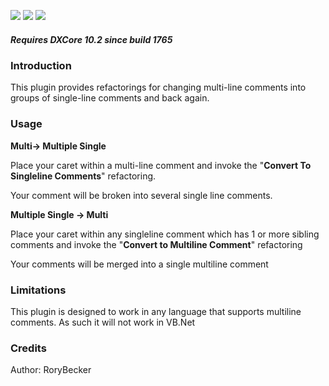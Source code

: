 [![](http://dxcorecommunityplugins.googlecode.com/svn/trunk/Common/Graphics/Download.png)](http://www.rorybecker.co.uk/DevExpress/Community/Plugins/Refactor_Comments/)      [![](http://dxcorecommunityplugins.googlecode.com/svn/trunk/Common/Graphics/InstallHelp.png)](http://code.google.com/p/dxcorecommunityplugins/wiki/InstallInstructions)
[![](http://dxcorecommunityplugins.googlecode.com/svn/trunk/Common/Graphics/Feedback.png)](http://code.google.com/p/dxcorecommunityplugins/wiki/Feedback)
##### Requires DXCore 10.2 since build 1765 #####
### Introduction ###
This plugin provides refactorings for changing multi-line comments into groups of single-line comments and back again.


### Usage ###
**Multi-> Multiple Single**

Place your caret within a multi-line comment and invoke the "**Convert To Singleline Comments**" refactoring.

Your comment will be broken into several single line comments.

**Multiple Single -> Multi**

Place your caret within any singleline comment which has 1 or more sibling comments and invoke the "**Convert to Multiline Comment**" refactoring

Your comments will be merged into a single multiline comment

### Limitations ###
This plugin is designed to work in any language that supports multiline comments. As such it will not work in VB.Net

### Credits ###

Author: RoryBecker